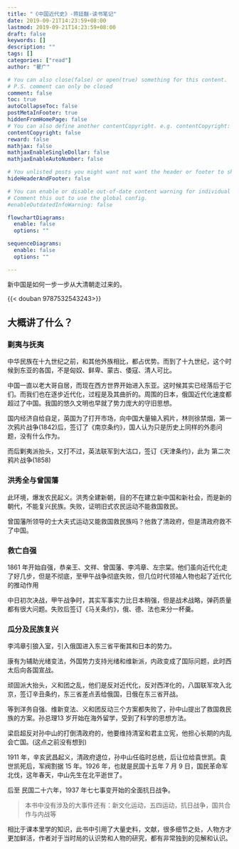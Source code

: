 ```yaml
---
title: "《中国近代史》-蒋廷黻-读书笔记"
date: 2019-09-21T14:23:59+08:00
lastmod: 2019-09-21T14:23:59+08:00
draft: false
keywords: []
description: ""
tags: []
categories: ["read"]
author: "瞿广"

# You can also close(false) or open(true) something for this content.
# P.S. comment can only be closed
comment: false
toc: true
autoCollapseToc: false
postMetaInFooter: true
hiddenFromHomePage: false
# You can also define another contentCopyright. e.g. contentCopyright: "This is another copyright."
contentCopyright: false
reward: false
mathjax: false
mathjaxEnableSingleDollar: false
mathjaxEnableAutoNumber: false

# You unlisted posts you might want not want the header or footer to show
hideHeaderAndFooter: false

# You can enable or disable out-of-date content warning for individual post.
# Comment this out to use the global config.
#enableOutdatedInfoWarning: false

flowchartDiagrams:
  enable: false
  options: ""

sequenceDiagrams: 
  enable: false
  options: ""

---
```




新中国是如何一步一步从大清朝走过来的。

{{< douban 9787532543243>}}

<!--more-->




## 大概讲了什么？

### 剿夷与抚夷

中华民族在十九世纪之前，和其他外族相比，都占优势。而到了十九世纪，这个时候到东亚的各国，不是匈奴、鲜卑、蒙古、倭寇、清人可比。

中国一直以老大哥自居，而现在西方世界开始进入东亚。这时候其实已经落后于它们。而我们也在逐步近代化，过程是及其曲折的。周围的日本，俄国近代化速度都超过了中国。我国的悠久文明也早就了势力庞大的守旧思想。

国内经济自给自足，英国为了打开市场，向中国大量输入鸦片，林则徐禁烟，第一次鸦片战争(1842)后，签订了《南京条约》，国人认为只是历史上同样的外患问题，没有什么作为。

而后剿夷派抬头，又打不过，英法联军到大沽口，签订《天津条约》，此为 第二次鸦片战争(1858)

### 洪秀全与曾国藩

此环境，爆发农民起义。洪秀全建新朝，目的不在建立新中国和新社会，而是新的朝代，不能复兴民族。失败，证明旧式农民运动不能救国救民。

曾国藩所领导的士大夫式运动又能救国救民族吗？他救了清政府，但是清政府救不了中国。


### 救亡自强

1861 年开始自强，恭亲王、文祥、曾国藩、李鸿章、左宗棠。他们虽向近代化走了好几步，但是不彻底，至甲午战争彻底失败，但几位时代领袖人物也起了近代化的推动作用

中日初次决战，甲午战争时，其实军事实力比日本稍强，但是战术战略，弹药质量都有很大问题。失败后签订《马关条约》，俄、德、法也来分一杯羹。

### 瓜分及民族复兴

李鸿章引狼入室，引入俄国进入东三省平衡其和日本的势力。

康有为辅助光绪变法，外国势力支持光绪和维新派，内政变成了国际问题，此时西太后向各国宣战。

顽固派大抬头，义和团之乱，他们是反对近代化，反对西洋化的，八国联军攻入北京，签订辛丑条约，东三省差点丢给俄国，日俄在东三省开战。

等到洋务自强、维新变法、义和团反动三个方案都失败了，孙中山提出了救国救民族的方案。孙总理13 岁开始在海外留学，受到了科学的思想方法。

梁启超反对孙中山的打倒清政府的，他要维持清室和君主立宪，他担心长期的内乱会亡国。(这点之前没有想到)

1911 年，辛亥武昌起义，清政府退位，孙中山任临时总统，后让位给袁世凯。袁世凯死后，军阀割据 15 年。1926 年，也就是民国十五年 7 月 9 日，国民革命军北伐，这年春天，中山先生在北平逝世了。

后至 民国二十六年，1937 年七七事变开始的全面抗日战争。

> 本书中没有涉及的大事件还有：新文化运动，五四运动，抗日战争，国共合作与内战等


相比于课本里学的知识，此书中引用了大量史料，文献，很多细节之处，人物方才更加鲜活，作者对于当时局的认识势和人物的研究，都有非常独到的见解和认识。
